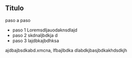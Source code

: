 ## Titulo 
paso a paso 

- paso 1
Loremsdljauodaknsdlajd
- paso 2 
skdnaljbdkja d
- paso 3 
lajdbkajbdhksa

ajdbajbsdkabd.xmcna, 
lfbajlbdka
dlabdkjbasjbdkakhdsdkjh


